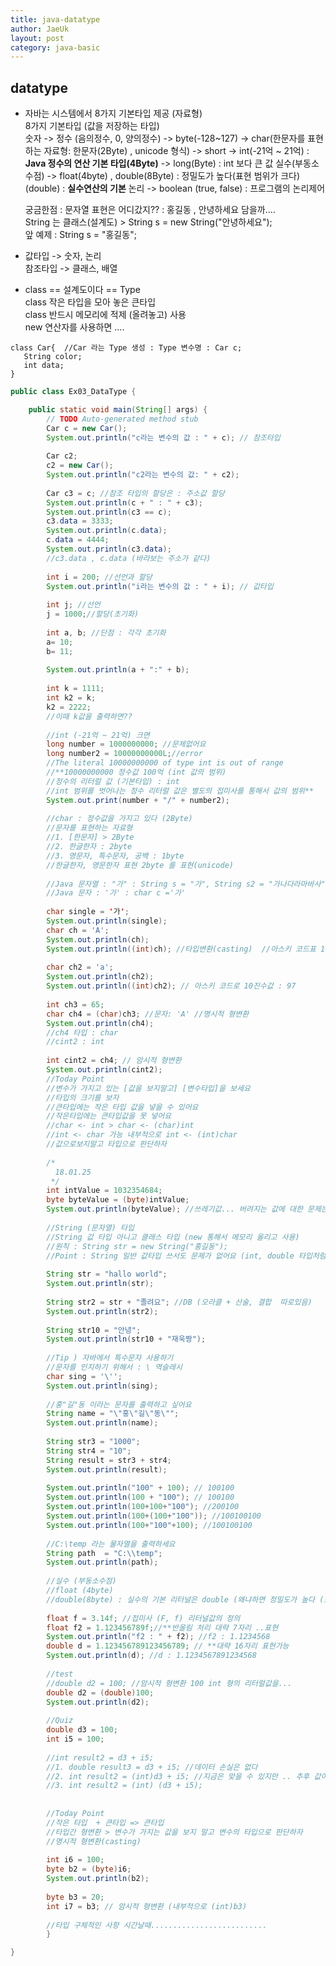 ```yaml
---
title: java-datatype
author: JaeUk
layout: post
category: java-basic
---
```


## datatype

 - 자바는 시스템에서 8가지 기본타입 제공 (자료형)<br />
 8가지 기본타입 (값을 저장하는 타입)<br/>
  숫자 -> 정수 (음의정수, 0, 양의정수) -> byte(-128~127)
  			-> char(한문자를 표현하는 자료형: 한문자(2Byte) , unicode 형식)
  			-> short
  			-> int(-21억 ~ 21억) : **Java 정수의 연산 기본 타입(4Byte)**
  			-> long(Byte) : int 보다 큰 값
	 실수(부동소수점) -> float(4byte) , double(8Byte) : 정밀도가 높다(표현 범위가 크다) 
			   (double) : **실수연산의 기본**
   논리 -> boolean (true, false) : 프로그램의 논리제어
	      
	궁금한점 : 문자열 표현은 어디갔지?? : 홍길동 , 안녕하세요 담을까....<br />
    String 는 클래스(설계도) > String s = new String("안녕하세요");<br />
    앞 예제 : String s = "홍길동";<br />
	      
 

- 값타입 -> 숫자, 논리 <br />
 참조타입 -> 클래스, 배열
 
 - class == 설계도이다 == Type<br />
 class 작은 타입을 모아 놓은 큰타입<br />
 class 반드시 메모리에 적제 (올려놓고) 사용<br />
 new 연산자를 사용하면 ....
 
 ~~~
 class Car{  //Car 라는 Type 생성 : Type 변수명 : Car c;
	String color;
	int data;
}
~~~
~~~java
public class Ex03_DataType {

	public static void main(String[] args) {
		// TODO Auto-generated method stub
		Car c = new Car();
		System.out.println("c라는 변수의 값 : " + c); // 참조타입
		
		Car c2;
		c2 = new Car();
		System.out.println("c2라는 변수의 값: " + c2);
		
		Car c3 = c; //참조 타입의 할당은 : 주소값 할당
		System.out.println(c + " : " + c3);
		System.out.println(c3 == c);
		c3.data = 3333;
		System.out.println(c.data);
		c.data = 4444;
		System.out.println(c3.data);
		//c3.data , c.data (바라보는 주소가 같다)
		
		int i = 200; //선언과 할당
		System.out.println("i라는 변수의 값 : " + i); // 값타입
		
		int j; //선언
		j = 1000;//할당(초기화)
		
		int a, b; //단점 : 각각 초기화 
		a= 10;
		b= 11;
		
		System.out.println(a + ":" + b);
		
		int k = 1111;
		int k2 = k;
		k2 = 2222;
		//이때 k값을 출력하면??
		
		//int (-21억 ~ 21억) 크면
		long number = 1000000000; //문제없어요
		long number2 = 10000000000L;//error
		//The literal 10000000000 of type int is out of range 
		//**10000000000 정수값 100억 (int 값의 범위)
		//정수의 리터럴 값 (기본타입) : int
		//int 범위를 벗어나는 정수 리터럴 값은 별도의 접미사를 통해서 값의 범위**
		System.out.print(number + "/" + number2);
		
		//char : 정수값을 가지고 있다 (2Byte)
		//문자를 표현하는 자료형
		//1. [한문자] > 2Byte
		//2. 한글한자 : 2byte
		//3. 영문자, 특수문자, 공백 : 1byte
		//한글한자, 영문한자 표현 2byte 를 표현(unicode)
		
		//Java 문자열 : "가" : String s = "가", String s2 = "가나다라마바사"
		//Java 문자 : '가' : char c ='가'
		
		char single = '가';
		System.out.println(single);
		char ch = 'A';
		System.out.println(ch);
		System.out.println((int)ch); //타입변환(casting)  //아스키 코드표 10진수값 : 65
		
		char ch2 = 'a';
		System.out.println(ch2);
		System.out.println((int)ch2); // 아스키 코드로 10진수값 : 97
		
		int ch3 = 65;
		char ch4 = (char)ch3; //문자: 'A' //명시적 형변환
		System.out.println(ch4);
		//ch4 타입 : char
		//cint2 : int
		
		int cint2 = ch4; // 암시적 형변환
		System.out.println(cint2);
		//Today Point
		//변수가 가지고 있는 [값을 보지말고] [변수타입]을 보세요
		//타입의 크기를 보자
		//큰타입에는 작은 타입 값을 넣을 수 있어요
		//작은타입에는 큰타입값을 못 넣어요
		//char <- int > char <- (char)int
		//int <- char 가능 내부적으로 int <- (int)char
		//값으로보지말고 타입으로 판단하자
		
		/*
		  18.01.25
		 */
		int intValue = 1032354684;
		byte byteValue = (byte)intValue;
		System.out.println(byteValue); //쓰레기값... 버려지는 값에 대한 문제는 고민해봐야한다!
		
		//String (문자열) 타입
		//String 값 타입 아니고 클래스 타입 (new 통해서 메모리 올리고 사용)
		//원칙 : String str = new String("홍길동");
		//Point : String 일반 값타입 쓰서도 문제가 없어요 (int, double 타입처럼쓰세여)
		
		String str = "hallo world";
		System.out.println(str);
		
		String str2 = str + "졸려요"; //DB (오라클 + 산술, 결합  따로있음)
		System.out.println(str2);
		
		String str10 = "안녕";
		System.out.println(str10 + "재욱짱");
		
		//Tip ) 자바에서 특수문자 사용하기
		//문자를 인지하기 위해서 : \ 역슬레시
		char sing = '\'';
		System.out.println(sing);
		
		//홍"길"동 이라는 문자를 출력하고 싶어요
		String name = "\"홍\"길\"동\"";
		System.out.println(name);
		
		String str3 = "1000";
		String str4 = "10";
		String result = str3 + str4;
		System.out.println(result);
		
		System.out.println("100" + 100); // 100100
		System.out.println(100 + "100"); // 100100
		System.out.println(100+100+"100"); //200100
		System.out.println(100+(100+"100")); //100100100
		System.out.println(100+"100"+100); //100100100
		
		//C:\temp 라는 물자열을 출력하세요
		String path  = "C:\\temp";
		System.out.println(path);
		
		//실수 (부동소수점)
		//float (4byte)
		//double(8byte) : 실수의 기본 리터널은 double (왜냐하면 정밀도가 높다 (소수이하자리수를 더많이 표현할수있다)
		
		float f = 3.14f; //접미사 (F, f) 리터널값의 정의
		float f2 = 1.123456789f;//**반올림 처리 대략 7자리 ..표현
		System.out.println("f2 : " + f2); //f2 : 1.1234568
		double d = 1.123456789123456789; // **대략 16자리 표현가능
		System.out.println(d); //d : 1.1234567891234568
		
		//test
		//double d2 = 100; //암시적 형변환 100 int 형의 리터럴값을...
		double d2 = (double)100;
		System.out.println(d2);
		
		//Quiz
		double d3 = 100;
		int i5 = 100;
		
		//int result2 = d3 + i5;
		//1. double result3 = d3 + i5; //데이터 손실은 없다
		//2. int result2 = (int)d3 + i5; //지금은 맞을 수 있지만 .. 추후 값이 손실
		//3. int result2 = (int) (d3 + i5);
		 
		
		//Today Point
		//작은 타입  + 큰타입 => 큰타입
		//타입간 형변환 > 변수가 가지는 값을 보지 말고 변수의 타입으로 판단하자
		//명시적 형변환(casting)
		
		int i6 = 100;
		byte b2 = (byte)i6;
		System.out.println(b2);
		
		byte b3 = 20;
		int i7 = b3; // 암시적 형변환 (내부적으로 (int)b3)
		
		//타입 구체적인 사항 시간날때..........................
		}

}
~~~